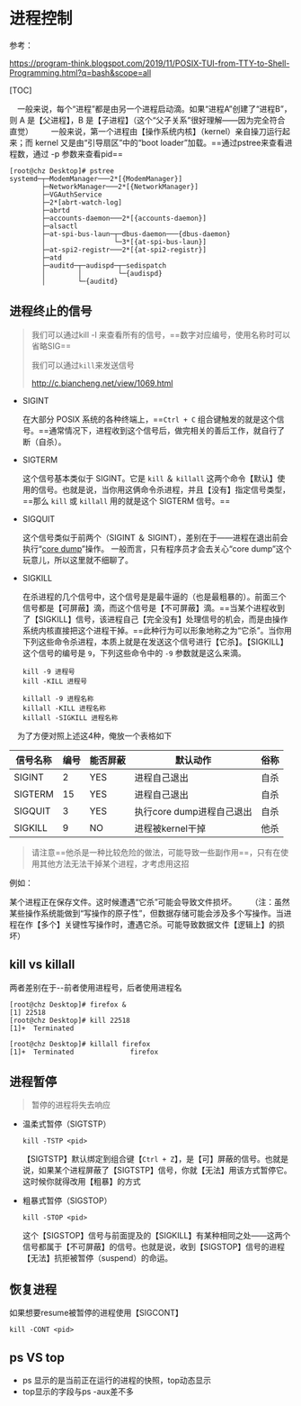 # 进程控制

参考：

https://program-think.blogspot.com/2019/11/POSIX-TUI-from-TTY-to-Shell-Programming.html?q=bash&scope=all

[TOC]

　一般来说，每个“进程”都是由另一个进程启动滴。如果“进程A”创建了“进程B”，则 A 是【父进程】，B 是【子进程】（这个“父子关系”很好理解——因为完全符合直觉）
　　一般来说，第一个进程由【操作系统内核】（kernel）亲自操刀运行起来；而 kernel 又是由“引导扇区”中的“boot loader”加载。==通过pstree来查看进程数，通过 -p  参数来查看pid==

```
[root@chz Desktop]# pstree
systemd─┬─ModemManager───2*[{ModemManager}]
        ├─NetworkManager───2*[{NetworkManager}]
        ├─VGAuthService
        ├─2*[abrt-watch-log]
        ├─abrtd
        ├─accounts-daemon───2*[{accounts-daemon}]
        ├─alsactl
        ├─at-spi-bus-laun─┬─dbus-daemon───{dbus-daemon}
        │                 └─3*[{at-spi-bus-laun}]
        ├─at-spi2-registr───2*[{at-spi2-registr}]
        ├─atd
        ├─auditd─┬─audispd─┬─sedispatch
        │        │         └─{audispd}
        │        └─{auditd}
```

## 进程终止的信号

> 我们可以通过kill -l 来查看所有的信号，==数字对应编号，使用名称时可以省略SIG==
>
> 我们可以通过`kill`来发送信号
>
> http://c.biancheng.net/view/1069.html

- SIGINT

  在大部分 POSIX 系统的各种终端上，==`Ctrl + C` 组合键触发的就是这个信号。==通常情况下，进程收到这个信号后，做完相关的善后工作，就自行了断（自杀）。

- SIGTERM

  这个信号基本类似于 SIGINT。它是 `kill` ＆ `killall` 这两个命令【默认】使用的信号。也就是说，当你用这俩命令杀进程，并且【没有】指定信号类型，==那么 `kill` 或 `killall` 用的就是这个 SIGTERM 信号。==

- SIGQUIT

  这个信号类似于前两个（SIGINT ＆ SIGINT），差别在于——进程在退出前会执行“[core dump](https://en.wikipedia.org/wiki/Core_dump)”操作。
  一般而言，只有程序员才会去关心“core dump”这个玩意儿，所以这里就不细聊了。

- SIGKILL

  在杀进程的几个信号中，这个信号是是最牛逼的（也是最粗暴的）。前面三个信号都是【可屏蔽】滴，而这个信号是【不可屏蔽】滴。==当某个进程收到了【SIGKILL】信号，该进程自己【完全没有】处理信号的机会，而是由操作系统内核直接把这个进程干掉。==此种行为可以形象地称之为“它杀”。当你用下列这些命令杀进程，本质上就是在发送这个信号进行【它杀】。【SIGKILL】这个信号的编号是 `9`，下列这些命令中的 `-9` 参数就是这么来滴。

  ```
  kill -9 进程号
  kill -KILL 进程号
  
  killall -9 进程名称
  killall -KILL 进程名称 
  killall -SIGKILL 进程名称
  ```

　为了方便对照上述这4种，俺放一个表格如下

| 信号名称 | 编号 | 能否屏蔽 | 默认动作                  | 俗称 |
| -------- | ---- | -------- | ------------------------- | ---- |
| SIGINT   | 2    | YES      | 进程自己退出              | 自杀 |
| SIGTERM  | 15   | YES      | 进程自己退出              | 自杀 |
| SIGQUIT  | 3    | YES      | 执行core dump进程自己退出 | 自杀 |
| SIGKILL  | 9    | NO       | 进程被kernel干掉          | 他杀 |

> 请注意==他杀是一种比较危险的做法，可能导致一些副作用==，只有在使用其他方法无法干掉某个进程，才考虑用这招

例如：

某个进程正在保存文件。这时候遭遇“它杀”可能会导致文件损坏。
　　（注：虽然某些操作系统能做到“写操作的原子性”，但数据存储可能会涉及多个写操作。当进程在作【多个】关键性写操作时，遭遇它杀。可能导致数据文件【逻辑上】的损坏）

## kill vs killall

两者差别在于--前者使用进程号，后者使用进程名

```
[root@chz Desktop]# firefox &
[1] 22518
[root@chz Desktop]# kill 22518
[1]+  Terminated  

[root@chz Desktop]# killall firefox
[1]+  Terminated              firefox
```

## 进程暂停

> 暂停的进程将失去响应

- 温柔式暂停（SIGTSTP）

  ```
  kill -TSTP <pid>
  ```

  【SIGTSTP】默认绑定到组合键【`Ctrl + Z`】，是【可】屏蔽的信号。也就是说，如果某个进程屏蔽了【SIGTSTP】信号，你就【无法】用该方式暂停它。这时候你就得改用【粗暴】的方式

- 粗暴式暂停（SIGSTOP）

  ```
  kill -STOP <pid>
  ```

  这个【SIGSTOP】信号与前面提及的【SIGKILL】有某种相同之处——这两个信号都属于【不可屏蔽】的信号。也就是说，收到【SIGSTOP】信号的进程【无法】抗拒被暂停（suspend）的命运。

## 恢复进程

如果想要resume被暂停的进程使用【SIGCONT】

```
kill -CONT <pid>
```

## ps VS top

- ps 显示的是当前正在运行的进程的快照，top动态显示
- top显示的字段与ps -aux差不多

